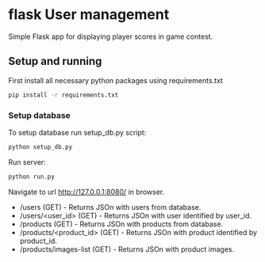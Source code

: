 # flask User management 
Simple Flask app for displaying player scores in game contest.

## Setup and running
First install all necessary python packages using requirements.txt


```bash
pip install -r requirements.txt
```
### Setup database
To setup database run setup_db.py script:
```bash
python setup_db.py
```

Run server:
```bash
python run.py
```

Navigate to url http://127.0.0.1:8080/ in browser.

* /users (GET) - Returns JSOn with users from database.
* /users/<user_id> (GET) - Returns JSOn with user identified by user_id.
* /products (GET) - Returns JSOn with products from database.
* /products/<product_id> (GET) - Returns JSOn with product identified by product_id.
* /products/images-list (GET) - Returns JSOn with product images.
